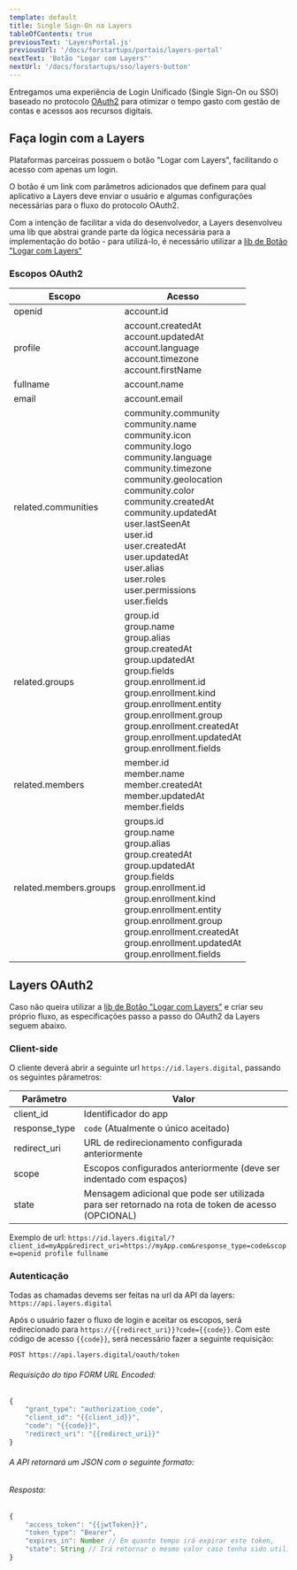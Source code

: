 ```yaml
---
template: default
title: Single Sign-On na Layers
tableOfContents: true
previousText: 'LayersPortal.js'
previousUrl: '/docs/forstartups/portais/layers-portal'
nextText: 'Botão "Logar com Layers"'
nextUrl: '/docs/forstartups/sso/layers-button'
---
```


Entregamos uma experiência de Login Unificado (Single Sign-On ou SSO) baseado no protocolo [OAuth2](https://oauth.net/2/) para otimizar o tempo gasto com gestão de contas e acessos aos recursos digitais.

## Faça login com a Layers
Plataformas parceiras possuem o botão "Logar com Layers", facilitando o acesso com apenas um login.

O botão é um link com parâmetros adicionados que definem para qual aplicativo a Layers deve enviar o usuário e algumas configurações necessárias para o fluxo do
protocolo OAuth2.

Com a intenção de facilitar a vida do desenvolvedor, a Layers desenvolveu uma lib que abstrai grande parte da lógica necessária para a implementação do botão - para utilizá-lo, é necessário utilizar a [lib de Botão "Logar com Layers"](/docs/forstartups/sso/layers-button)

### Escopos OAuth2
| Escopo                    | Acesso                                                                                                                                                                               |
|---------------------------|--------------------------------------------------------------------------------------------------------------------------------------------------------------------------------------|
| openid       | account.id                                                     |
| profile       | account.createdAt <br/>account.updatedAt <br/>account.language <br/>account.timezone <br/>account.firstName                                                                                                                                                                        |
| fullname       | account.name                                                                                                                                                                       |
| email         | account.email                                                                                                                                                                        |
| related.communities | community.community <br/>community.name <br/>community.icon <br/>community.logo <br/>community.language <br/>community.timezone <br/>community.geolocation <br/>community.color <br/>community.createdAt <br/>community.updatedAt <br/>user.lastSeenAt <br/>user.id <br/>user.createdAt <br/>user.updatedAt <br/>user.alias <br/>user.roles <br/>user.permissions <br/> user.fields|
| related.groups     | group.id <br/>group.name <br/>group.alias <br/>group.createdAt <br/>group.updatedAt <br/> group.fields <br/>group.enrollment.id <br/>group.enrollment.kind <br/>group.enrollment.entity <br/>group.enrollment.group <br/>group.enrollment.createdAt <br/>group.enrollment.updatedAt <br/> group.enrollment.fields                                                                                               |
| related.members                | member.id <br/>member.name <br/>member.createdAt <br/>member.updatedAt <br/> member.fields                                                                                                                                         |
| related.members.groups         | groups.id <br/>group.name <br/>group.alias <br/>group.createdAt <br/>group.updatedAt <br/>group.fields <br/>group.enrollment.id <br/>group.enrollment.kind <br/>group.enrollment.entity <br/>group.enrollment.group <br/>group.enrollment.createdAt <br/>group.enrollment.updatedAt<br/> group.enrollment.fields

## Layers OAuth2
Caso não queira utilizar a [lib de Botão "Logar com Layers"](/docs/forstartups/sso/layers-button) e criar seu próprio fluxo, as especificações passo a passo do OAuth2 da Layers seguem abaixo.

### Client-side

O cliente deverá abrir a seguinte url `https://id.layers.digital`, passando os seguintes pârametros:

| Parâmetro     | Valor                                                               |
| ------------- | ------------------------------------------------------------------- |
| client_id     | Identificador do app                                                |
| response_type | `code` (Atualmente o único aceitado)                                |
| redirect_uri  | URL de redirecionamento configurada anteriormente                   |
| scope         | Escopos configurados anteriormente (deve ser indentado com espaços) |
| state         | Mensagem adicional que pode ser utilizada para ser retornado na rota de token de acesso (OPCIONAL) |

Exemplo de url: `https://id.layers.digital/?client_id=myApp&redirect_uri=https://myApp.com&response_type=code&scope=openid profile fullname`

### Autenticação
Todas as chamadas devems ser feitas na url da API da layers: `https://api.layers.digital`

Após o usuário fazer o fluxo de login e aceitar os escopos, será redirecionado para `https://{{redirect_uri}}?code={{code}}`. Com este código de acesso `{{code}}`, será necessário fazer a seguinte requisição:

```http
POST https://api.layers.digital/oauth/token
```
###### Requisição do tipo FORM URL Encoded:
```js
{
    "grant_type": "authorization_code",
    "client_id": "{{client_id}}",
    "code": "{{code}}",
    "redirect_uri": "{{redirect_uri}}"
}
```
###### A API retornará um JSON com o seguinte formato:
###### Resposta:
```js
{
    "access_token": "{{jwtToken}}",
    "token_type": "Bearer",
    "expires_in": Number // Em quanto tempo irá expirar este token,
    "state": String // Irá retornar o mesmo valor caso tenha sido utilizado na primeira chamada
}
```
